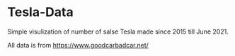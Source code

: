 # Tesla-Data
 
 Simple visulization of number of salse Tesla made since 2015 till June 2021.
 

 
 
 All data is from https://www.goodcarbadcar.net/
